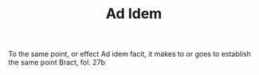 ---
title: Ad Idem
letter: A
permalink: "/definitions/ad-idem.html"
body: To the same point, or effect Ad idem facit, it makes to or goes to establish
  the same point Bract, fol. 27b
published_at: '2018-07-07'
source: Black's Law Dictionary
layout: post
---